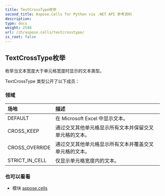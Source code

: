 ```yaml
---
title: TextCrossType枚举
second_title: Aspose.Cells for Python via .NET API 参考资料
description:
type: docs
weight: 2540
url: /zh/aspose.cells/textcrosstype/
is_root: false
---
```

## TextCrossType枚举
枚举当文本宽度大于单元格宽度时显示的文本类型。



TextCrossType 类型公开了以下成员：

### 领域
|场地|描述|
| :- | :- |
| DEFAULT |在 Microsoft Excel 中显示文本。|
| CROSS_KEEP |通过交叉其他单元格显示所有文本并保留交叉单元格的文本。|
| CROSS_OVERRIDE |通过交叉其他单元格显示所有文本并覆盖交叉单元格的文本。|
| STRICT_IN_CELL |仅显示单元格宽度内的文本。|



### 也可以看看
* 模块 [aspose.cells](..)
